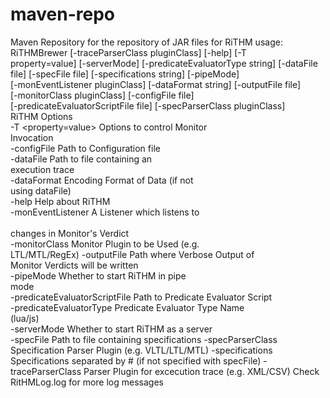 # maven-repo
Maven Repository for the repository of JAR files for RiTHM usage: RiTHMBrewer [-traceParserClass pluginClass] [-help] [-T <br>
       property=value] [-serverMode] [-predicateEvaluatorType string] [-dataFile <br>
       file] [-specFile file] [-specifications string] [-pipeMode] <br>
       [-monEventListener pluginClass] [-dataFormat string] [-outputFile file] <br>
       [-monitorClass pluginClass] [-configFile file] <br>
       [-predicateEvaluatorScriptFile file] [-specParserClass pluginClass] <br>
RiTHM Options <br>
 -T <property=value>                    Options to control Monitor  <br> 
                                        Invocation <br>
 -configFile <file>                     Path to Configuration file <br>
 -dataFile <file>                       Path to file containing an <br>
                                        execution trace <br>
 -dataFormat <string>                   Encoding Format of Data (if not <br>
                                        using dataFile) <br>
 -help                                  Help about RiTHM <br>
 -monEventListener <pluginClass>        A Listener which listens to <br> <br>
                                        changes in Monitor's Verdict <br>
 -monitorClass <pluginClass>            Monitor Plugin to be Used (e.g. <br>
                                        LTL/MTL/RegEx)
 -outputFile <file>                     Path where Verbose Output of <br>
                                        Monitor Verdicts will be written <br>
 -pipeMode                              Whether to start RiTHM in pipe <br>
                                        mode <br>
 -predicateEvaluatorScriptFile <file>   Path to Predicate Evaluator Script <br>
 -predicateEvaluatorType <string>       Predicate Evaluator Type Name <br>
                                        (lua/js) <br>
 -serverMode                            Whether to start RiTHM as a server <br>
 -specFile <file>                       Path to file containing
                                        specifications
 -specParserClass <pluginClass>         Specification Parser Plugin (e.g.
                                        VLTL/LTL/MTL)
 -specifications <string>               Specifications separated by # (if
                                        not specified with specFile)
 -traceParserClass <pluginClass>        Parser Plugin for excecution trace
                                        (e.g. XML/CSV)
Check RitHMLog.log for more log messages
